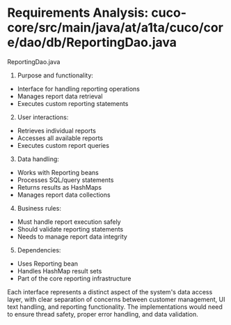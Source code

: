 # Requirements Analysis: cuco-core/src/main/java/at/a1ta/cuco/core/dao/db/ReportingDao.java

ReportingDao.java
1. Purpose and functionality:
- Interface for handling reporting operations
- Manages report data retrieval
- Executes custom reporting statements

2. User interactions:
- Retrieves individual reports
- Accesses all available reports
- Executes custom report queries

3. Data handling:
- Works with Reporting beans
- Processes SQL/query statements
- Returns results as HashMaps
- Manages report data collections

4. Business rules:
- Must handle report execution safely
- Should validate reporting statements
- Needs to manage report data integrity

5. Dependencies:
- Uses Reporting bean
- Handles HashMap result sets
- Part of the core reporting infrastructure

Each interface represents a distinct aspect of the system's data access layer, with clear separation of concerns between customer management, UI text handling, and reporting functionality. The implementations would need to ensure thread safety, proper error handling, and data validation.